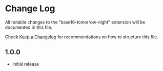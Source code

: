 # Change Log
All notable changes to the "base16-tomorrow-night" extension will be documented in this file.

Check [Keep a Changelog](http://keepachangelog.com/) for recommendations on how to structure this file.

## 1.0.0
- Initial release
